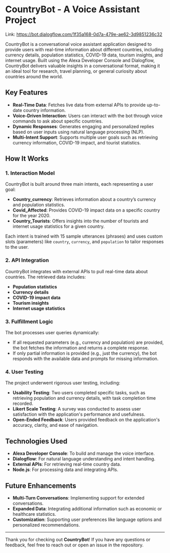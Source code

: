 # CountryBot - A Voice Assistant Project

Link: https://bot.dialogflow.com/1f35a168-0d7a-479e-ae62-3d9851236c32

CountryBot is a conversational voice assistant application designed to provide users with real-time information about different countries, including currency details, population statistics, COVID-19 data, tourism insights, and internet usage. Built using the Alexa Developer Console and Dialogflow, CountryBot delivers valuable insights in a conversational format, making it an ideal tool for research, travel planning, or general curiosity about countries around the world.

## Key Features

- **Real-Time Data**: Fetches live data from external APIs to provide up-to-date country information.
- **Voice-Driven Interaction**: Users can interact with the bot through voice commands to ask about specific countries.
- **Dynamic Responses**: Generates engaging and personalized replies based on user inputs using natural language processing (NLP).
- **Multi-Intent Support**: Supports multiple user goals such as retrieving currency information, COVID-19 impact, and tourist statistics.

## How It Works

### 1. Interaction Model
CountryBot is built around three main intents, each representing a user goal:

- **Country_currency**: Retrieves information about a country’s currency and population statistics.
- **Covid_Affected**: Provides COVID-19 impact data on a specific country for the year 2020.
- **Country_Tourists**: Offers insights into the number of tourists and internet usage statistics for a given country.

Each intent is trained with 15 sample utterances (phrases) and uses custom slots (parameters) like `country`, `currency`, and `population` to tailor responses to the user.

### 2. API Integration
CountryBot integrates with external APIs to pull real-time data about countries. The retrieved data includes:
- **Population statistics**
- **Currency details**
- **COVID-19 impact data**
- **Tourism insights**
- **Internet usage statistics**

### 3. Fulfillment Logic
The bot processes user queries dynamically:
- If all requested parameters (e.g., currency and population) are provided, the bot fetches the information and returns a complete response.
- If only partial information is provided (e.g., just the currency), the bot responds with the available data and prompts for missing information.

### 4. User Testing
The project underwent rigorous user testing, including:
- **Usability Testing**: Two users completed specific tasks, such as retrieving population and currency details, with task completion time recorded.
- **Likert Scale Testing**: A survey was conducted to assess user satisfaction with the application's performance and usefulness.
- **Open-Ended Feedback**: Users provided feedback on the application's accuracy, clarity, and ease of navigation.

## Technologies Used

- **Alexa Developer Console**: To build and manage the voice interface.
- **Dialogflow**: For natural language understanding and intent handling.
- **External APIs**: For retrieving real-time country data.
- **Node.js**: For processing data and integrating APIs.

## Future Enhancements

- **Multi-Turn Conversations**: Implementing support for extended conversations.
- **Expanded Data**: Integrating additional information such as economic or healthcare statistics.
- **Customization**: Supporting user preferences like language options and personalized recommendations.





---

Thank you for checking out **CountryBot**! If you have any questions or feedback, feel free to reach out or open an issue in the repository.
